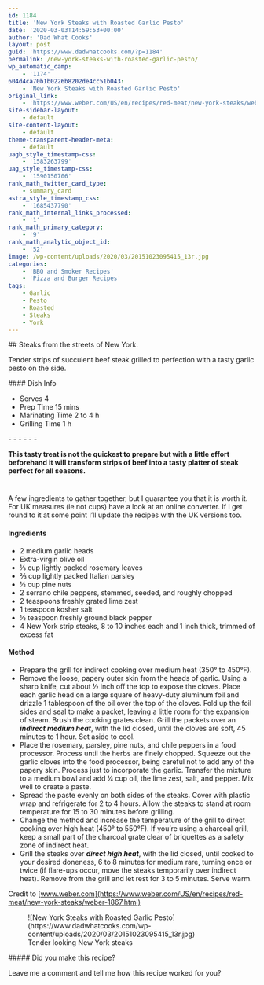 ```yaml
---
id: 1184
title: 'New York Steaks with Roasted Garlic Pesto'
date: '2020-03-03T14:59:53+00:00'
author: 'Dad What Cooks'
layout: post
guid: 'https://www.dadwhatcooks.com/?p=1184'
permalink: /new-york-steaks-with-roasted-garlic-pesto/
wp_automatic_camp:
    - '1174'
604d4ca70b1b0226b8202de4cc51b043:
    - 'New York Steaks with Roasted Garlic Pesto'
original_link:
    - 'https://www.weber.com/US/en/recipes/red-meat/new-york-steaks/weber-1867.html'
site-sidebar-layout:
    - default
site-content-layout:
    - default
theme-transparent-header-meta:
    - default
uagb_style_timestamp-css:
    - '1583263799'
uag_style_timestamp-css:
    - '1590150706'
rank_math_twitter_card_type:
    - summary_card
astra_style_timestamp_css:
    - '1685437790'
rank_math_internal_links_processed:
    - '1'
rank_math_primary_category:
    - '9'
rank_math_analytic_object_id:
    - '52'
image: /wp-content/uploads/2020/03/20151023095415_13r.jpg
categories:
    - 'BBQ and Smoker Recipes'
    - 'Pizza and Burger Recipes'
tags:
    - Garlic
    - Pesto
    - Roasted
    - Steaks
    - York
---
```


<div class="wp-block-columns has-2-columns is-layout-flex wp-container-28"><div class="wp-block-column is-layout-flow"><div class="wp-block-uagb-advanced-heading uagb-block-ac121e69-4fa8-4f13-9ac4-645db6749072" id="uagb-adv-heading-03c5938b-40d8-4f39-88e1-0c6b3ec4de32">## Steaks from the streets of New York.

   
Tender strips of succulent beef steak grilled to perfection with a tasty garlic pesto on the side.

</div></div><div class="wp-block-column is-layout-flow">#### Dish Info

- Serves 4
- Prep Time 15 mins
- Marinating Time 2 to 4 h
- Grilling Time 1 h

</div></div>- - - - - -

<div class="wp-block-uagb-advanced-heading uagb-block-c0cc0e4d-4f78-445f-bdd2-d39fba6646d2" id="uagb-adv-heading-6a9f13fc-18d1-4ac1-8bfa-73c846434d98">
   
**This tasty treat is not the quickest to prepare but with a little effort beforehand it will transform strips of beef into a tasty platter of steak perfect for all seasons.**

</div><div aria-hidden="true" class="wp-block-spacer" style="height:25px"></div><section class="wp-block-uagb-section uagb-section__wrap uagb-section__background-undefined uagb-block-65d2d14e-ac6f-4da6-aa94-3ab91a581ad6"><div class="uagb-section__overlay"></div><div class="uagb-section__inner-wrap"><div class="wp-block-columns has-2-columns is-layout-flex wp-container-31"><div class="wp-block-column is-layout-flow">A few ingredients to gather together, but I guarantee you that it is worth it. For UK measures (ie not cups) have a look at an online converter. If I get round to it at some point I’ll update the recipes with the UK versions too.

#### **Ingredients**

- 2 medium garlic heads
- Extra-virgin olive oil
- ⅓ cup lightly packed rosemary leaves
- ⅔ cup lightly packed Italian parsley
- ½ cup pine nuts
- 2 serrano chile peppers, stemmed, seeded, and roughly chopped
- 2 teaspoons freshly grated lime zest
- 1 teaspoon kosher salt
- ½ teaspoon freshly ground black pepper
- 4 New York strip steaks, 8 to 10 inches each and 1 inch thick, trimmed of excess fat

#### Method

- Prepare the grill for indirect cooking over medium heat (350° to 450°F).
- Remove the loose, papery outer skin from the heads of garlic. Using a sharp knife, cut about ½ inch off the top to expose the cloves. Place each garlic head on a large square of heavy-duty aluminum foil and drizzle 1 tablespoon of the oil over the top of the cloves. Fold up the foil sides and seal to make a packet, leaving a little room for the expansion of steam. Brush the cooking grates clean. Grill the packets over an ***indirect medium heat***, with the lid closed, until the cloves are soft, 45 minutes to 1 hour. Set aside to cool.
- Place the rosemary, parsley, pine nuts, and chile peppers in a food processor. Process until the herbs are finely chopped. Squeeze out the garlic cloves into the food processor, being careful not to add any of the papery skin. Process just to incorporate the garlic. Transfer the mixture to a medium bowl and add ¼ cup oil, the lime zest, salt, and pepper. Mix well to create a paste.
- Spread the paste evenly on both sides of the steaks. Cover with plastic wrap and refrigerate for 2 to 4 hours. Allow the steaks to stand at room temperature for 15 to 30 minutes before grilling.
- Change the method and increase the temperature of the grill to direct cooking over high heat (450° to 550°F). If you’re using a charcoal grill, keep a small part of the charcoal grate clear of briquettes as a safety zone of indirect heat.
- Grill the steaks over ***direct high heat***, with the lid closed, until cooked to your desired doneness, 6 to 8 minutes for medium rare, turning once or twice (if flare-ups occur, move the steaks temporarily over indirect heat). Remove from the grill and let rest for 3 to 5 minutes. Serve warm.

 Credit to [www.weber.com](https://www.weber.com/US/en/recipes/red-meat/new-york-steaks/weber-1867.html)

</div><div class="wp-block-column is-layout-flow"><figure class="wp-block-image size-large">![New York Steaks with Roasted Garlic Pesto](https://www.dadwhatcooks.com/wp-content/uploads/2020/03/20151023095415_13r.jpg)<figcaption>Tender looking New York steaks</figcaption></figure></div></div></div></section>##### Did you make this recipe?

Leave me a comment and tell me how this recipe worked for you?